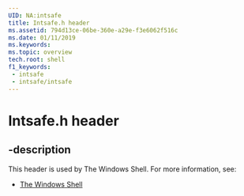 ```yaml
---
UID: NA:intsafe
title: Intsafe.h header
ms.assetid: 794d13ce-06be-360e-a29e-f3e6062f516c
ms.date: 01/11/2019
ms.keywords: 
ms.topic: overview
tech.root: shell
f1_keywords:
 - intsafe
 - intsafe/intsafe
---
```


# Intsafe.h header


## -description

This header is used by The Windows Shell. For more information, see:

- [The Windows Shell](../_shell/index.md)

